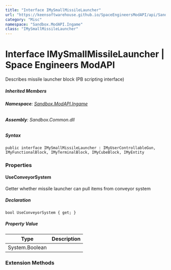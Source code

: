 ```yaml
---
title: "Interface IMySmallMissileLauncher"
url: "https://keensoftwarehouse.github.io/SpaceEngineersModAPI/api/Sandbox.ModAPI.Ingame.IMySmallMissileLauncher.html"
category: "Misc"
namespace: "Sandbox.ModAPI.Ingame"
class: "IMySmallMissileLauncher"
---
```


# Interface IMySmallMissileLauncher | Space Engineers ModAPI

Describes missile launcher block (PB scripting interface)

##### Inherited Members

###### **Namespace**: [Sandbox.ModAPI.Ingame](https://keensoftwarehouse.github.io/SpaceEngineersModAPI/api/Sandbox.ModAPI.Ingame.html)

###### **Assembly**: Sandbox.Common.dll

##### Syntax

```
public interface IMySmallMissileLauncher : IMyUserControllableGun, IMyFunctionalBlock, IMyTerminalBlock, IMyCubeBlock, IMyEntity
```

### Properties

#### UseConveyorSystem

Getter whether missile launcher can pull items from conveyor system

##### Declaration

```
bool UseConveyorSystem { get; }
```

##### Property Value

| Type | Description |
| --- | --- |
| System.Boolean |     |

### Extension Methods